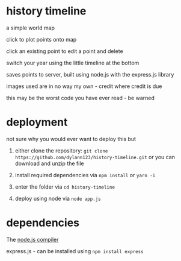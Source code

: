 # history timeline

a simple world map

click to plot points onto map

click an existing point to edit a point and delete

switch your year using the little timeline at the bottom

saves points to server, built using node.js with the express.js library

images used are in no way my own - credit where credit is due

this may be the worst code you have ever read - be warned

# deployment
not sure why you would ever want to deploy this but

1. either clone the repository:
`git clone https://github.com/dylann123/history-timeline.git`
or you can download and unzip the file

2. install required dependencies via `npm install` or `yarn -i`

3. enter the folder via `cd history-timeline`

4. deploy using node via `node app.js`

# dependencies

The [node.js compiler](https://nodejs.org/en/download/)

express.js - can be installed using `npm install express`